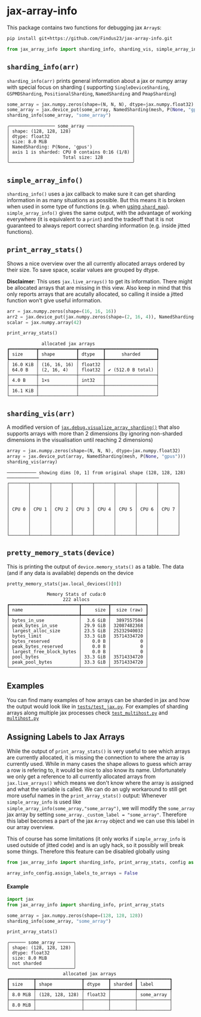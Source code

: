 # jax-array-info

This package contains two functions for debugging jax `Array`s:

```bash
pip install git+https://github.com/Findus23/jax-array-info.git
```

```python
from jax_array_info import sharding_info, sharding_vis, simple_array_info, print_array_stats, pretty_memory_stats
```

## `sharding_info(arr)`

`sharding_info(arr)` prints general information about a jax or numpy array with special focus on sharding (
supporting `SingleDeviceSharding`, `GSPMDSharding`, `PositionalSharding`, `NamedSharding` and `PmapSharding`)

```python
some_array = jax.numpy.zeros(shape=(N, N, N), dtype=jax.numpy.float32)
some_array = jax.device_put(some_array, NamedSharding(mesh, P(None, "gpus")))
sharding_info(some_array, "some_array")
```

```text
╭───────────────── some_array ─────────────────╮
│ shape: (128, 128, 128)                       │
│ dtype: float32                               │
│ size: 8.0 MiB                                │
│ NamedSharding: P(None, 'gpus')               │
│ axis 1 is sharded: CPU 0 contains 0:16 (1/8) │
│                    Total size: 128           │
╰──────────────────────────────────────────────╯
```

## `simple_array_info()`

`sharding_info()` uses a jax callback to make sure it can get sharding information in as many situations as possible.
But this means it is broken when used in some type of functions (e.g. when [using
`shard_map`](https://github.com/jax-ml/jax/issues/23936)). `simple_array_info()` gives the same output, with the
advantage of working everywhere (it is equivalent to a `print`) and the tradeoff that it is not guaranteed to always
report correct sharding information (e.g. inside jitted functions).

## `print_array_stats()`

Shows a nice overview over the all currently allocated arrays ordered by their size. To save space, scalar values are
grouped by dtype.

**Disclaimer**: This uses `jax.live_arrays()` to get its information. There might be allocated arrays that are missing
in this view. Also keep in mind that this only reports arrays that are acutally allocated, so calling it inside a jitted
function won't give useful information.

```python
arr = jax.numpy.zeros(shape=(16, 16, 16))
arr2 = jax.device_put(jax.numpy.zeros(shape=(2, 16, 4)), NamedSharding(mesh, P(None, "gpus")))
scalar = jax.numpy.array(42)

print_array_stats()
```

```text
             allocated jax arrays              
┏━━━━━━━━━━┳━━━━━━━━━━━━━━┳━━━━━━━━━┳━━━━━━━━━━━━━━━━━━━┓
┃ size     ┃ shape        ┃ dtype   ┃      sharded      ┃
┡━━━━━━━━━━╇━━━━━━━━━━━━━━╇━━━━━━━━━╇━━━━━━━━━━━━━━━━━━━┩
│ 16.0 KiB │ (16, 16, 16) │ float32 │                   │
│ 64.0 B   │ (2, 16, 4)   │ float32 │ ✔ (512.0 B total) │
├──────────┼──────────────┼─────────┼───────────────────┤
│ 4.0 B    │ 1×s          │ int32   │                   │
├──────────┼──────────────┼─────────┼───────────────────┤
│ 16.1 KiB │              │         │                   │
└──────────┴──────────────┴─────────┴───────────────────┘
```

## `sharding_vis(arr)`

A modified version
of [
`jax.debug.visualize_array_sharding()`](https://jax.readthedocs.io/en/latest/_autosummary/jax.debug.visualize_array_sharding.html)
that also supports arrays with more than 2 dimensions (by ignoring non-sharded dimensions in the visualisation until
reaching 2 dimensions)

```python
array = jax.numpy.zeros(shape=(N, N, N), dtype=jax.numpy.float32)
array = jax.device_put(array, NamedSharding(mesh, P(None, "gpus")))
sharding_vis(array)
```

```text
─────────── showing dims [0, 1] from original shape (128, 128, 128) ────────────
┌───────┬───────┬───────┬───────┬───────┬───────┬───────┬───────┐
│       │       │       │       │       │       │       │       │
│       │       │       │       │       │       │       │       │
│       │       │       │       │       │       │       │       │
│       │       │       │       │       │       │       │       │
│ CPU 0 │ CPU 1 │ CPU 2 │ CPU 3 │ CPU 4 │ CPU 5 │ CPU 6 │ CPU 7 │
│       │       │       │       │       │       │       │       │
│       │       │       │       │       │       │       │       │
│       │       │       │       │       │       │       │       │
│       │       │       │       │       │       │       │       │
└───────┴───────┴───────┴───────┴───────┴───────┴───────┴───────┘
```

## `pretty_memory_stats(device)`

This is printing the output of `device.memory_stats()` as a table. The data (and if any data is available) depends on
the device

```python
pretty_memory_stats(jax.local_devices()[0])
```

```text
               Memory Stats of cuda:0                
                     222 allocs                      
┏━━━━━━━━━━━━━━━━━━━━━━━━━━┳━━━━━━━━━━┳━━━━━━━━━━━━━┓
┃ name                     ┃     size ┃  size (raw) ┃
┡━━━━━━━━━━━━━━━━━━━━━━━━━━╇━━━━━━━━━━╇━━━━━━━━━━━━━┩
│ bytes_in_use             │  3.6 GiB │  3897557504 │
│ peak_bytes_in_use        │ 29.9 GiB │ 32087482368 │
│ largest_alloc_size       │ 23.5 GiB │ 25232940032 │
│ bytes_limit              │ 33.3 GiB │ 35714334720 │
│ bytes_reserved           │    0.0 B │           0 │
│ peak_bytes_reserved      │    0.0 B │           0 │
│ largest_free_block_bytes │    0.0 B │           0 │
│ pool_bytes               │ 33.3 GiB │ 35714334720 │
│ peak_pool_bytes          │ 33.3 GiB │ 35714334720 │
└──────────────────────────┴──────────┴─────────────┘
```

## Examples

You can find many examples of how arrays can be sharded in jax and how the output would look like in [
`tests/test_jax.py`](./tests/test_jax.py). For examples of sharding arrays along multiple jax processes check [
`test_multihost.py`](./tests/test_multihost.py) and [`multihost.py`](./tests/multihost.py)

## Assigning Labels to Jax Arrays

While the output of `print_array_stats()` is very useful to see which arrays are currently allocated, it is missing the
connection to where the array is currently used. While in many cases the shape allows to guess which array a row is
refering to, it would be nice to also know its name.
Unfortunately we only get a reference to all currently allocated arrays from `jax.live_arrays()` which means we don't
know where the array is assigned and what the variable is called.
We can do an ugly workaround to still get more useful names in the `print_array_stats()` output:
Whenever `simple_array_info` is used like `simple_array_info(some_array,"some_array")`, we will modify the `some_array`
jax array by setting `some_array._custom_label = "some_array"`. Therefore this label becomes a part of the jax `Array`
object and we can use this label in our array overview.

This of course has some limitations (it only works if `simple_array_info` is used outside of jitted code) and is an ugly
hack, so it possibly will break some things. Therefore this feature can be disabled globally using

```python
from jax_array_info import sharding_info, print_array_stats, config as array_info_config

array_info_config.assign_labels_to_arrays = False
```

#### Example

```python
import jax
from jax_array_info import sharding_info, print_array_stats

some_array = jax.numpy.zeros(shape=(128, 128, 128))
sharding_info(some_array, "some_array")

print_array_stats()
```

```text
╭────── some_array ──────╮
│ shape: (128, 128, 128) │
│ dtype: float32         │
│ size: 8.0 MiB          │
│ not sharded            │
╰────────────────────────╯
                     allocated jax arrays                     
┏━━━━━━━━━┳━━━━━━━━━━━━━━━━━┳━━━━━━━━━┳━━━━━━━━━┳━━━━━━━━━━━━┓
┃ size    ┃ shape           ┃ dtype   ┃ sharded ┃ label      ┃
┡━━━━━━━━━╇━━━━━━━━━━━━━━━━━╇━━━━━━━━━╇━━━━━━━━━╇━━━━━━━━━━━━┩
│ 8.0 MiB │ (128, 128, 128) │ float32 │         │ some_array │
├─────────┼─────────────────┼─────────┼─────────┼────────────┤
│ 8.0 MiB │                 │         │         │            │
└─────────┴─────────────────┴─────────┴─────────┴────────────┘
```
